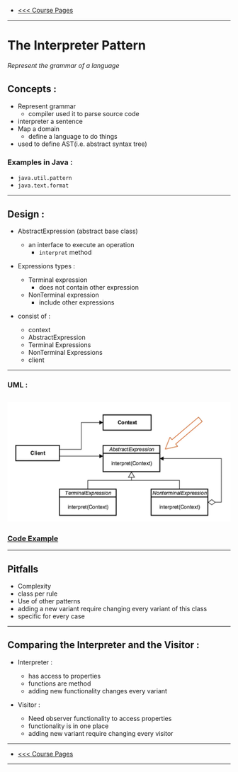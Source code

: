 - [<<< Course Pages](../README.md)
---
# The Interpreter Pattern
###### Represent the grammar of a language
## Concepts :
- Represent grammar
  - compiler used it to parse source code
- interpreter a sentence
- Map a domain 
  - define a language to do things 
- used to define AST(i.e. abstract syntax tree)

### Examples in Java :
- `java.util.pattern`
- `java.text.format`
---
## Design :
- AbstractExpression (abstract base class)
    - an interface to execute an operation
        -  `interpret` method


- Expressions types :
    - Terminal expression
        - does not contain other expression
    - NonTerminal expression
        - include other expressions
    

- consist of :
    - context
    - AbstractExpression
    - Terminal Expressions
    - NonTerminal Expressions
    - client
---
### UML :
![The Interpreter Pattern](../media/3.PNG)
---
### [Code Example](../../../src/Behavioral/Interpreter/InterpreterDemo.java)

---
## Pitfalls
- Complexity
- class per rule
- Use of other patterns
- adding a new variant require changing every variant of this class
- specific for every case
----
## Comparing the Interpreter and the Visitor :
- Interpreter :
    - has access to properties
    - functions are method
    - adding new functionality changes every variant
    

- Visitor :
    - Need observer functionality to access properties
    - functionality is in one place
    - adding new variant require changing every visitor

---
- [<<< Course Pages](../README.md)
---